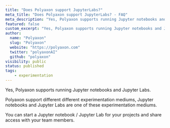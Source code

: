 ```yaml
---
title: "Does Polyaxon support JupyterLabs?"
meta_title: "Does Polyaxon support JupyterLabs? - FAQ"
meta_description: "Yes, Polyaxon supports running Jupyter notebooks and Jupyter Labs."
featured: false
custom_excerpt: "Yes, Polyaxon supports running Jupyter notebooks and Jupyter Labs."
author:
  name: "Polyaxon"
  slug: "Polyaxon"
  website: "https://polyaxon.com"
  twitter: "polyaxonAI"
  github: "polyaxon"
visibility: public
status: published
tags:
    - experimentation
---
```


Yes, Polyaxon supports running Jupyter notebooks and Jupyter Labs.

Polyaxon support different different experimentation mediums, Jupyter notebooks and Jupyter Labs are one of these experimentation mediums.

You can start a Jupyter notebook / Jupyter Lab for your projects and share access with your team members.
